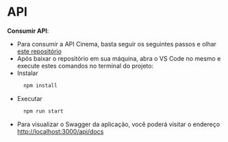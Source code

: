 # API

**Consumir API**:

- Para consumir a API Cinema, basta seguir os seguintes passos e olhar [este repositório](https://github.com/juniorschmitz/nestjs-cinema/tree/main)
- Após baixar o repositório em sua máquina, abra o VS Code no mesmo e execute estes comandos no terminal do projeto:
- Instalar
  ```bash
    npm install
  ```
- Executar
  ```bash
    npm run start
  ```
- Para visualizar o Swagger da aplicação, você poderá visitar o endereço [http://localhost:3000/api/docs](http://localhost:3000/api/docs)
